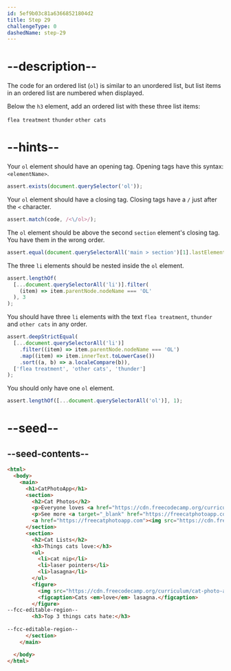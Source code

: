 ```yaml
---
id: 5ef9b03c81a63668521804d2
title: Step 29
challengeType: 0
dashedName: step-29
---
```


# --description--

The code for an ordered list (`ol`) is similar to an unordered list, but list items in an ordered list are numbered when displayed.

Below the `h3` element, add an ordered list with these three list items:

`flea treatment`
`thunder`
`other cats`

# --hints--

Your `ol` element should have an opening tag. Opening tags have this syntax: `<elementName>`.

```js
assert.exists(document.querySelector('ol'));
```

Your `ol` element should have a closing tag. Closing tags have a `/` just after the `<` character.

```js
assert.match(code, /<\/ol>/);
```

The `ol` element should be above the second `section` element's closing tag. You have them in the wrong order.

```js
assert.equal(document.querySelectorAll('main > section')[1].lastElementChild.nodeName, 'OL');
```

The three `li` elements should be nested inside the `ol` element.

```js
assert.lengthOf(
  [...document.querySelectorAll('li')].filter(
    (item) => item.parentNode.nodeName === 'OL'
  ), 3
);
```

You should have three `li` elements with the text `flea treatment`, `thunder` and `other cats` in any order.

```js
assert.deepStrictEqual(
  [...document.querySelectorAll('li')]
    .filter((item) => item.parentNode.nodeName === 'OL')
    .map((item) => item.innerText.toLowerCase())
    .sort((a, b) => a.localeCompare(b)),
  ['flea treatment', 'other cats', 'thunder']
);
```

You should only have one `ol` element.

```js 
assert.lengthOf([...document.querySelectorAll('ol')], 1);
```

# --seed--

## --seed-contents--

```html
<html>
  <body>
    <main>
      <h1>CatPhotoApp</h1>
      <section>
        <h2>Cat Photos</h2>
        <p>Everyone loves <a href="https://cdn.freecodecamp.org/curriculum/cat-photo-app/running-cats.jpg">cute cats</a> online!</p>
        <p>See more <a target="_blank" href="https://freecatphotoapp.com">cat photos</a> in our gallery.</p>
        <a href="https://freecatphotoapp.com"><img src="https://cdn.freecodecamp.org/curriculum/cat-photo-app/relaxing-cat.jpg" alt="A cute orange cat lying on its back."></a>
      </section>
      <section>
        <h2>Cat Lists</h2>
        <h3>Things cats love:</h3>
        <ul>
          <li>cat nip</li>
          <li>laser pointers</li>
          <li>lasagna</li>
        </ul>
        <figure>
          <img src="https://cdn.freecodecamp.org/curriculum/cat-photo-app/lasagna.jpg" alt="A slice of lasagna on a plate.">
          <figcaption>Cats <em>love</em> lasagna.</figcaption>  
        </figure>
--fcc-editable-region--
        <h3>Top 3 things cats hate:</h3>
        
--fcc-editable-region--
      </section>
    </main>

  </body>
</html>
```
